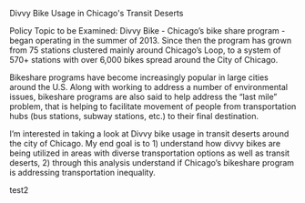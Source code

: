 Divvy Bike Usage in Chicago's Transit Deserts

Policy Topic to be Examined: 
Divvy Bike - Chicago’s bike share program - began operating in the summer of 2013. Since then the program has grown from 75 stations clustered mainly around Chicago’s Loop, to a system of 570+ stations with over 6,000 bikes spread around the City of Chicago. 

Bikeshare programs have become increasingly popular in large cities around the U.S. Along with working to address a number of environmental issues, bikeshare programs are also said to help address the “last mile” problem, that is helping to facilitate movement of people from transportation hubs (bus stations, subway stations, etc.) to their final destination. 

I’m interested in taking a look at Divvy bike usage in transit deserts around the city of Chicago. My end goal is to 1) understand how divvy bikes are being utilized in areas with diverse transportation options as well as transit deserts, 2) through this analysis understand if Chicago’s bikeshare program is addressing transportation inequality. 

test2
